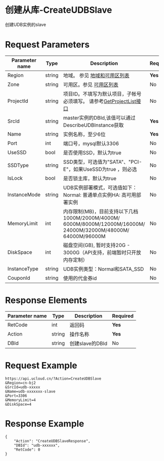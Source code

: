 # 创建从库-CreateUDBSlave

创建UDB实例的slave

# Request Parameters
|Parameter name|Type|Description|Required|
|---|---|---|---|
|Region|string|地域。 参见 [地域和可用区列表](api/summary/regionlist)|**Yes**|
|Zone|string|可用区。参见 [可用区列表](api/summary/regionlist)|No|
|ProjectId|string|项目ID。不填写为默认项目，子帐号必须填写。 请参考[GetProjectList接口](api/summary/get_project_list)|No|
|SrcId|string|master实例的DBId,该值可以通过DescribeUDBInstance获取|**Yes**|
|Name|string|实例名称，至少6位|**Yes**|
|Port|int|端口号，mysql默认3306|No|
|UseSSD|bool|是否使用SSD，默认为true|No|
|SSDType|string|SSD类型，可选值为"SATA"、"PCI-E"，如果UseSSD为true ，则必选|No|
|IsLock|bool|是否锁主库，默认为true|No|
|InstanceMode|string|UDB实例部署模式，可选值如下：Normal: 普通单点实例HA: 高可用部署实例|No|
|MemoryLimit|int|内存限制(MB)，目前支持以下几档 1000M/2000M/4000M/ 6000M/8000M/12000M/16000M/ 24000M/32000M/48000M/ 64000M/96000M|No|
|DiskSpace|int|磁盘空间(GB), 暂时支持20G - 3000G（API支持，前端暂时只开放内存定制）|No|
|InstanceType|string|UDB实例类型：Normal和SATA_SSD|No|
|CouponId|string|使用的代金券id|No|

# Response Elements
|Parameter name|Type|Description|Required|
|---|---|---|---|
|RetCode|int|返回码|**Yes**|
|Action|string|操作名称|**Yes**|
|DBId|string|创建slave的DBId|No|

# Request Example
```
https://api.ucloud.cn/?Action=CreateUDBSlave 
&Region=cn-bj2
&SrcId=udb-xxxxx
&Name=udb-xxxxxxx-slave
&Port=3306     
&MemoryLimit=4
&DiskSpace=4
```

# Response Example
```
{
    "Action": "CreateUDBSlaveResponse", 
    "DBId": "udb-xxxxxx", 
    "RetCode": 0
}
```

